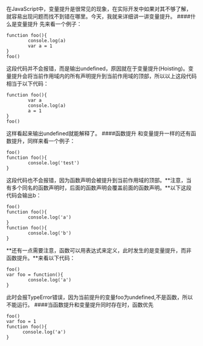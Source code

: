 在JavaScript中，变量提升是很常见的现象，在实际开发中如果对其不够了解，就容易出现问题而找不到错在哪里。今天，我就来详细讲一讲变量提升。
####什么是变量提升
先来看一个例子：
````
function foo(){
        console.log(a)
        var a = 1
}
foo()
````
这段代码并不会报错，而是输出undefined，原因就在于变量提升(Hoisting)。变量提升会将当前作用域内的所有声明提升到当前作用域的顶部，所以以上这段代码相当于以下代码：
````
function foo(){
        var a
        console.log(a)
        a = 1
}
foo()
````
这样看起来输出undefined就能解释了。
####函数提升
和变量提升一样的还有函数提升，同样来看一个例子：
````
foo()
function foo(){
        console.log('test')
}
````
这段代码也不会报错，因为函数声明会被提升到当前作用域的顶部。**注意，当有多个同名的函数声明时，后面的函数声明会覆盖前面的函数声明。**以下这段代码会输出b：
````
foo()
function foo(){
        console.log('a')
}
function foo(){
        console.log('b')
}
````
**还有一点需要注意，函数可以用表达式来定义，此时发生的是变量提升，而非函数提升。**来看以下代码：
````
foo()
var foo = function(){
        console.log('a')
}
````
此时会报TypeError错误，因为当前提升的变量foo为undefined,不是函数，所以不能运行。
####当函数提升和变量提升同时存在时，函数优先
````
foo()
var foo = 1
function foo(){
      console.log('a')
}
````
